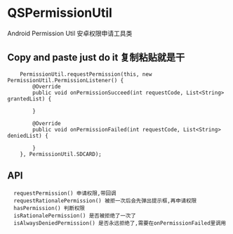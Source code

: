# QSPermissionUtil
Android Permission Util 安卓权限申请工具类
## Copy and paste just do it 复制粘贴就是干
```
    PermissionUtil.requestPermission(this, new PermissionUtil.PermissionListener() {
        @Override
        public void onPermissionSucceed(int requestCode, List<String> grantedList) {
        
        }

        @Override
        public void onPermissionFailed(int requestCode, List<String> deniedList) {

        }
    }, PermissionUtil.SDCARD);
```
## API
```
  requestPermission() 申请权限,带回调
  requestRationalePermission() 被拒一次后会先弹出提示框,再申请权限
  hasPermission() 判断权限
  isRationalePermission() 是否被拒绝了一次了
  isAlwaysDeniedPermission() 是否永远拒绝了,需要在onPermissionFailed里调用
```
